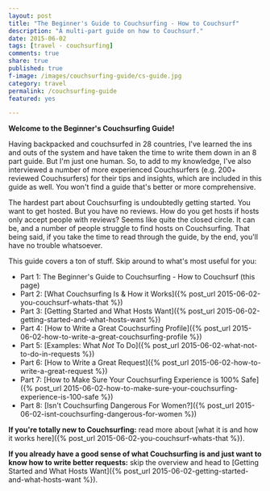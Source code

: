```yaml
---
layout: post
title: "The Beginner's Guide to Couchsurfing - How to Couchsurf"
description: "A multi-part guide on how to Couchsurf."
date: 2015-06-02
tags: [travel - couchsurfing]
comments: true
share: true
published: true
f-image: /images/couchsurfing-guide/cs-guide.jpg
category: travel
permalink: /couchsurfing-guide
featured: yes

---
```


__Welcome to the Beginner's Couchsurfing Guide!__

 Having backpacked and couchsurfed in 28 countries, I've learned the ins and outs of the system and have taken the time to write them down in an 8 part guide. But I'm just one human. So, to add to my knowledge, I've also interviewed a number of more experienced Couchsurfers (e.g. 200+ reviewed Couchsurfers) for their tips and insights, which are included in this guide as well. You won't find a guide that's better or more comprehensive.

The hardest part about Couchsurfing is undoubtedly getting started. You want to get hosted. But you have no reviews. How do you get hosts if hosts only accept people with reviews? Seems like quite the closed circle. It can be, and a number of people struggle to find hosts on Couchsurfing. That being said, if you take the time to read through the guide, by the end, you'll have no trouble whatsoever.

This guide covers a ton of stuff. Skip around to what's most useful for you: 

* Part 1: The Beginner's Guide to Couchsurfing - How to Couchsurf (this page)
* Part 2: [What Couchsurfing Is & How it Works]({% post_url 2015-06-02-you-couchsurf-whats-that %})
* Part 3: [Getting Started and What Hosts Want]({% post_url 2015-06-02-getting-started-and-what-hosts-want %})
* Part 4: [How to Write a Great Couchsurfing Profile]({% post_url 2015-06-02-how-to-write-a-great-couchsurfing-profile %})
* Part 5: [Examples: What *Not* To Do]({% post_url 2015-06-02-what-not-to-do-in-requests %})
* Part 6: [How to Write a Great Request]({% post_url 2015-06-02-how-to-write-a-great-request %})
* Part 7: [How to Make Sure Your Couchsurfing Experience is 100% Safe]({% post_url 2015-06-02-how-to-make-sure-your-couchsurfing-experience-is-100-safe %})
* Part 8: [Isn't Couchsurfing Dangerous For Women?]({% post_url 2015-06-02-isnt-couchsurfing-dangerous-for-women %})

**If you're totally new to Couchsurfing:** read more about [what it is and how it works here]({% post_url 2015-06-02-you-couchsurf-whats-that %}). 

**If you already have a good sense of what Couchsurfing is and just want to know how to write better requests:** skip the overview and head to [Getting Started and What Hosts Want]({% post_url 2015-06-02-getting-started-and-what-hosts-want %}).
